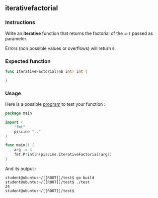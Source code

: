 ## iterativefactorial

### Instructions

Write an **iterative** function that returns the factorial of the `int` passed as parameter.

Errors (non possible values or overflows) will return `0`.

### Expected function

```go
func IterativeFactorial(nb int) int {

}
```

### Usage

Here is a possible [program](TODO-LINK) to test your function :

```go
package main

import (
	"fmt"
	piscine ".."
)

func main() {
	arg := 4
	fmt.Println(piscine.IterativeFactorial(arg))
}
```

And its output :

```console
student@ubuntu:~/[[ROOT]]/test$ go build
student@ubuntu:~/[[ROOT]]/test$ ./test
24
student@ubuntu:~/[[ROOT]]/test$
```
